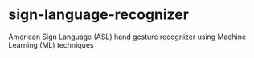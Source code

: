 # sign-language-recognizer
American Sign Language (ASL) hand gesture recognizer using Machine Learning (ML) techniques
